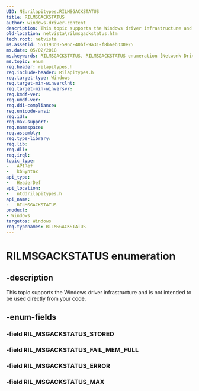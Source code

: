 ```yaml
---
UID: NE:rilapitypes.RILMSGACKSTATUS
title: RILMSGACKSTATUS
author: windows-driver-content
description: This topic supports the Windows driver infrastructure and is not intended to be used directly from your code.
old-location: netvista\rilmsgackstatus.htm
tech.root: netvista
ms.assetid: 551193d0-596c-40bf-9a31-f8b6eb330e25
ms.date: 05/02/2018
ms.keywords: RILMSGACKSTATUS, RILMSGACKSTATUS enumeration [Network Drivers Starting with Windows Vista], RIL_MSGACKSTATUS_ERROR, RIL_MSGACKSTATUS_FAIL_MEM_FULL, RIL_MSGACKSTATUS_MAX, netvista.rilmsgackstatus, ntddrilapitypes/RILMSGACKSTATUS, ntddrilapitypes/RIL_MSGACKSTATUS_ERROR, ntddrilapitypes/RIL_MSGACKSTATUS_FAIL_MEM_FULL, ntddrilapitypes/RIL_MSGACKSTATUS_MAX
ms.topic: enum
req.header: rilapitypes.h
req.include-header: Rilapitypes.h
req.target-type: Windows
req.target-min-winverclnt: 
req.target-min-winversvr: 
req.kmdf-ver: 
req.umdf-ver: 
req.ddi-compliance: 
req.unicode-ansi: 
req.idl: 
req.max-support: 
req.namespace: 
req.assembly: 
req.type-library: 
req.lib: 
req.dll: 
req.irql: 
topic_type:
-	APIRef
-	kbSyntax
api_type:
-	HeaderDef
api_location:
-	ntddrilapitypes.h
api_name:
-	RILMSGACKSTATUS
product:
- Windows
targetos: Windows
req.typenames: RILMSGACKSTATUS
---
```


# RILMSGACKSTATUS enumeration


## -description


This topic supports the Windows driver infrastructure and is not intended to be used directly from your code.


## -enum-fields




### -field RIL_MSGACKSTATUS_STORED


### -field RIL_MSGACKSTATUS_FAIL_MEM_FULL


### -field RIL_MSGACKSTATUS_ERROR


### -field RIL_MSGACKSTATUS_MAX

